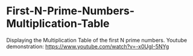 # First-N-Prime-Numbers-Multiplication-Table
Displaying the Multiplication Table of the first N prime numbers.
Youtube demonstration: https://www.youtube.com/watch?v=-x0UgI-5NYg
